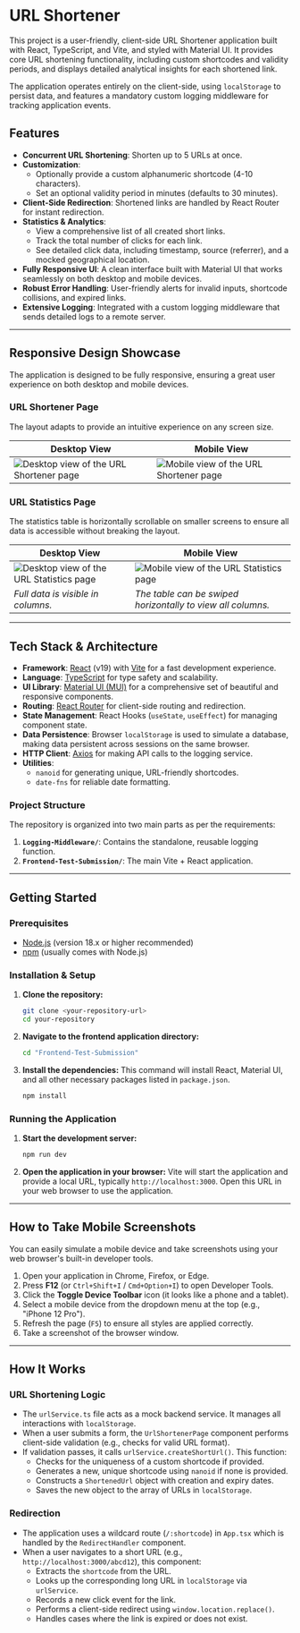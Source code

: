 
# URL Shortener

This project is a user-friendly, client-side URL Shortener application built with React, TypeScript, and Vite, and styled with Material UI. It provides core URL shortening functionality, including custom shortcodes and validity periods, and displays detailed analytical insights for each shortened link.

The application operates entirely on the client-side, using `localStorage` to persist data, and features a mandatory custom logging middleware for tracking application events.

## Features

-   **Concurrent URL Shortening**: Shorten up to 5 URLs at once.
-   **Customization**:
    -   Optionally provide a custom alphanumeric shortcode (4-10 characters).
    -   Set an optional validity period in minutes (defaults to 30 minutes).
-   **Client-Side Redirection**: Shortened links are handled by React Router for instant redirection.
-   **Statistics & Analytics**:
    -   View a comprehensive list of all created short links.
    -   Track the total number of clicks for each link.
    -   See detailed click data, including timestamp, source (referrer), and a mocked geographical location.
-   **Fully Responsive UI**: A clean interface built with Material UI that works seamlessly on both desktop and mobile devices.
-   **Robust Error Handling**: User-friendly alerts for invalid inputs, shortcode collisions, and expired links.
-   **Extensive Logging**: Integrated with a custom logging middleware that sends detailed logs to a remote server.

---

## Responsive Design Showcase

The application is designed to be fully responsive, ensuring a great user experience on both desktop and mobile devices.

### URL Shortener Page

The layout adapts to provide an intuitive experience on any screen size.

| Desktop View                                                                                    | Mobile View                                                                                 |
| ----------------------------------------------------------------------------------------------- | ------------------------------------------------------------------------------------------- |
| ![Desktop view of the URL Shortener page](./screenshots/shortener-page-desktop.png)             | ![Mobile view of the URL Shortener page](./screenshots/shortener-page-mobile.png)           |

### URL Statistics Page

The statistics table is horizontally scrollable on smaller screens to ensure all data is accessible without breaking the layout.

| Desktop View                                                                                    | Mobile View                                                                                 |
| ----------------------------------------------------------------------------------------------- | ------------------------------------------------------------------------------------------- |
| ![Desktop view of the URL Statistics page](./screenshots/stats-page-desktop.png)                | ![Mobile view of the URL Statistics page](./screenshots/stats-page-mobile.png)              |
| _Full data is visible in columns._                                                              | _The table can be swiped horizontally to view all columns._                                 |

---

## Tech Stack & Architecture

-   **Framework**: [React](https://react.dev/) (v19) with [Vite](https://vitejs.dev/) for a fast development experience.
-   **Language**: [TypeScript](https://www.typescriptlang.org/) for type safety and scalability.
-   **UI Library**: [Material UI (MUI)](https://mui.com/) for a comprehensive set of beautiful and responsive components.
-   **Routing**: [React Router](https://reactrouter.com/) for client-side routing and redirection.
-   **State Management**: React Hooks (`useState`, `useEffect`) for managing component state.
-   **Data Persistence**: Browser `localStorage` is used to simulate a database, making data persistent across sessions on the same browser.
-   **HTTP Client**: [Axios](https://axios-http.com/) for making API calls to the logging service.
-   **Utilities**:
    -   `nanoid` for generating unique, URL-friendly shortcodes.
    -   `date-fns` for reliable date formatting.

### Project Structure

The repository is organized into two main parts as per the requirements:

1.  **`Logging-Middleware/`**: Contains the standalone, reusable logging function.
2.  **`Frontend-Test-Submission/`**: The main Vite + React application.

---

## Getting Started

### Prerequisites

-   [Node.js](https://nodejs.org/) (version 18.x or higher recommended)
-   [npm](https://www.npmjs.com/) (usually comes with Node.js)

### Installation & Setup

1.  **Clone the repository:**
    ```bash
    git clone <your-repository-url>
    cd your-repository
    ```

2.  **Navigate to the frontend application directory:**
    ```bash
    cd "Frontend-Test-Submission"
    ```

3.  **Install the dependencies:**
    This command will install React, Material UI, and all other necessary packages listed in `package.json`.
    ```bash
    npm install
    ```

### Running the Application

1.  **Start the development server:**
    ```bash
    npm run dev
    ```

2.  **Open the application in your browser:**
    Vite will start the application and provide a local URL, typically `http://localhost:3000`. Open this URL in your web browser to use the application.

---

## How to Take Mobile Screenshots

You can easily simulate a mobile device and take screenshots using your web browser's built-in developer tools.

1.  Open your application in Chrome, Firefox, or Edge.
2.  Press **F12** (or `Ctrl+Shift+I` / `Cmd+Option+I`) to open Developer Tools.
3.  Click the **Toggle Device Toolbar** icon (it looks like a phone and a tablet).
4.  Select a mobile device from the dropdown menu at the top (e.g., "iPhone 12 Pro").
5.  Refresh the page (`F5`) to ensure all styles are applied correctly.
6.  Take a screenshot of the browser window.

---

## How It Works

### URL Shortening Logic

-   The `urlService.ts` file acts as a mock backend service. It manages all interactions with `localStorage`.
-   When a user submits a form, the `UrlShortenerPage` component performs client-side validation (e.g., checks for valid URL format).
-   If validation passes, it calls `urlService.createShortUrl()`. This function:
    -   Checks for the uniqueness of a custom shortcode if provided.
    -   Generates a new, unique shortcode using `nanoid` if none is provided.
    -   Constructs a `ShortenedUrl` object with creation and expiry dates.
    -   Saves the new object to the array of URLs in `localStorage`.

### Redirection

-   The application uses a wildcard route (`/:shortcode`) in `App.tsx` which is handled by the `RedirectHandler` component.
-   When a user navigates to a short URL (e.g., `http://localhost:3000/abcd12`), this component:
    -   Extracts the `shortcode` from the URL.
    -   Looks up the corresponding long URL in `localStorage` via `urlService`.
    -   Records a new click event for the link.
    -   Performs a client-side redirect using `window.location.replace()`.
    -   Handles cases where the link is expired or does not exist.
